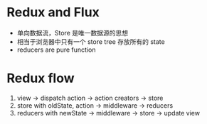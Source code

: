 # Redux and Flux
- 单向数据流，Store 是唯一数据源的思想
- 相当于浏览器中只有一个 store tree 存放所有的 state
- reducers are pure function

# Redux flow
1. view -> dispatch action -> action creators -> store
2. store with oldState, action -> middleware -> reducers
3. reducers with newState -> middleware -> store -> update view